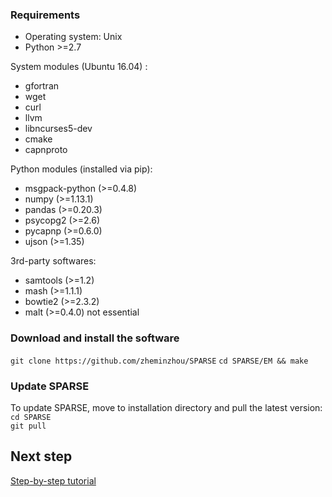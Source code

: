 ### Requirements

* Operating system: Unix 
* Python >=2.7

System modules (Ubuntu 16.04) :

* gfortran
* wget
* curl
* llvm
* libncurses5-dev
* cmake
* capnproto

Python modules (installed via pip):

* msgpack-python (>=0.4.8)
* numpy (>=1.13.1)
* pandas (>=0.20.3)
* psycopg2 (>=2.6)
* pycapnp (>=0.6.0)
* ujson (>=1.35)

3rd-party softwares:
* samtools (>=1.2)
* mash (>=1.1.1)
* bowtie2 (>=2.3.2)
* malt (>=0.4.0) not essential

### Download and install the software
`git clone https://github.com/zheminzhou/SPARSE`
`cd SPARSE/EM && make`

### Update SPARSE
To update SPARSE, move to installation directory and pull the latest version:  
`cd SPARSE`  
`git pull` 

## Next step
[Step-by-step tutorial](docs/tutorial.md)

